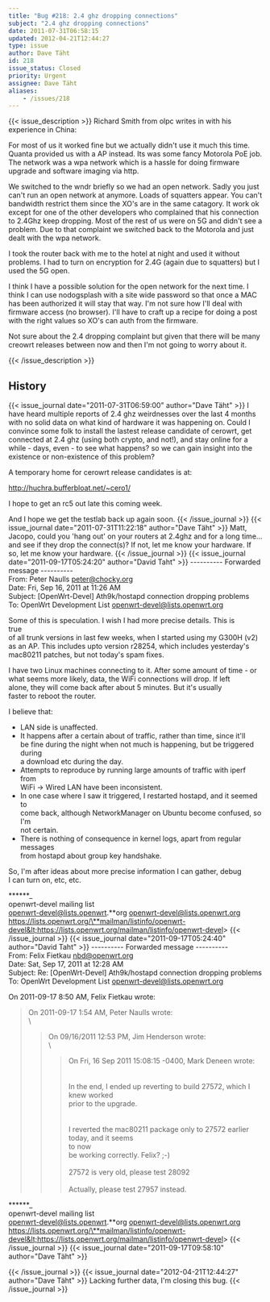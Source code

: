 ```yaml
---
title: "Bug #218: 2.4 ghz dropping connections"
subject: "2.4 ghz dropping connections"
date: 2011-07-31T06:58:15
updated: 2012-04-21T12:44:27
type: issue
author: Dave Täht
id: 218
issue_status: Closed
priority: Urgent
assignee: Dave Täht
aliases:
    - /issues/218
---
```


{{< issue_description >}}
Richard Smith from olpc writes in with his experience in China:

For most of us it worked fine but we actually didn't use it much this
time. Quanta provided us with a AP instead. Its was some fancy Motorola
PoE job. The network was a wpa network which is a hassle for doing
firmware upgrade and software imaging via http.

We switched to the wndr briefly so we had an open network. Sadly you
just can't run an open network at anymore. Loads of squatters appear.
You can't bandwidth restrict them since the XO's are in the same
catagory. It work ok except for one of the other developers who
complained that his connection to 2.4Ghz keep dropping. Most of the rest
of us were on 5G and didn't see a problem. Due to that complaint we
switched back to the Motorola and just dealt with the wpa network.

I took the router back with me to the hotel at night and used it without
problems. I had to turn on encryption for 2.4G (again due to squatters)
but I used the 5G open.

I think I have a possible solution for the open network for the next
time. I think I can use nodogsplash with a site wide password so that
once a MAC has been authorized it will stay that way. I'm not sure how
I'll deal with firmware access (no browser). I'll have to craft up a
recipe for doing a post with the right values so XO's can auth from the
firmware.

Not sure about the 2.4 dropping complaint but given that there will be
many creowrt releases between now and then I'm not going to worry about
it.


{{< /issue_description >}}

## History
{{< issue_journal date="2011-07-31T06:59:00" author="Dave Täht" >}}
I have heard multiple reports of 2.4 ghz weirdnesses over the last 4
months with no solid data on what kind of hardware it was happening on.
Could I convince some folk to install the lastest release candidate of
cerowrt, get connected at 2.4 ghz (using both crypto, and not!), and
stay online for a while - days, even - to see what happens? so we can
gain insight into the existence or non-existence of this problem?

A temporary home for cerowrt release candidates is at:

http://huchra.bufferbloat.net/~cero1/

I hope to get an rc5 out late this coming week.

And I hope we get the testlab back up again soon.
{{< /issue_journal >}}
{{< issue_journal date="2011-07-31T11:22:18" author="Dave Täht" >}}
Matt, Jacopo, could you 'hang out' on your routers at 2.4ghz and for a
long time... and see if they drop the connect(s)? If not, let me know
your hardware. If so, let me know your hardware.
{{< /issue_journal >}}
{{< issue_journal date="2011-09-17T05:24:20" author="David Taht" >}}
---------- Forwarded message ----------\
From: Peter Naulls <peter@chocky.org>\
Date: Fri, Sep 16, 2011 at 11:26 AM\
Subject: \[OpenWrt-Devel\] Ath9k/hostapd connection dropping problems\
To: OpenWrt Development List <openwrt-devel@lists.openwrt.org>

Some of this is speculation. I wish I had more precise details. This is\
true\
of all trunk versions in last few weeks, when I started using my G300H
(v2)\
as an AP. This includes upto version r28254, which includes yesterday's\
mac80211 patches, but not today's spam fixes.

I have two Linux machines connecting to it. After some amount of time -
or\
what seems more likely, data, the WiFi connections will drop. If left\
alone, they will come back after about 5 minutes. But it's usually\
faster to reboot the router.

I believe that:

-   LAN side is unaffected.
-   It happens after a certain about of traffic, rather than time, since
    it'll\
    be fine during the night when not much is happening, but be
    triggered during\
    a download etc during the day.
-   Attempts to reproduce by running large amounts of traffic with iperf
    from\
    WiFi -&gt; Wired LAN have been inconsistent.
-   In one case where I saw it triggered, I restarted hostapd, and it
    seemed\
    to\
    come back, although NetworkManager on Ubuntu become confused, so
    I'm\
    not certain.
-   There is nothing of consequence in kernel logs, apart from regular\
    messages\
    from hostapd about group key handshake.

So, I'm after ideas about more precise information I can gather, debug\
I can turn on, etc, etc.

******\_\
openwrt-devel mailing list\
openwrt-devel@lists.openwrt.\*\*org <openwrt-devel@lists.openwrt.org>\
https://lists.openwrt.org/\**mailman/listinfo/openwrt-devel&lt;https://lists.openwrt.org/mailman/listinfo/openwrt-devel&gt;
{{< /issue_journal >}}
{{< issue_journal date="2011-09-17T05:24:40" author="David Taht" >}}
---------- Forwarded message ----------\
From: Felix Fietkau <nbd@openwrt.org>\
Date: Sat, Sep 17, 2011 at 12:28 AM\
Subject: Re: \[OpenWrt-Devel\] Ath9k/hostapd connection dropping
problems\
To: OpenWrt Development List <openwrt-devel@lists.openwrt.org>

On 2011-09-17 8:50 AM, Felix Fietkau wrote:

> On 2011-09-17 1:54 AM, Peter Naulls wrote:\
>\
>> On 09/16/2011 12:53 PM, Jim Henderson wrote:\
>>\
>>> On Fri, 16 Sep 2011 15:08:15 -0400, Mark Deneen wrote:\
>>>\
>>>\
>>> In the end, I ended up reverting to build 27572, which I
knew worked\
>>> prior to the upgrade.\
>>>\
>>\
>> I reverted the mac80211 package only to 27572 earlier today,
and it seems\
>> to now\
>> be working correctly. Felix? ;-)\
>>\
> 27572 is very old, please test 28092\
>\
Actually, please test 27957 instead.

******\_\
openwrt-devel mailing list\
openwrt-devel@lists.openwrt.\*\*org <openwrt-devel@lists.openwrt.org>\
https://lists.openwrt.org/\**mailman/listinfo/openwrt-devel&lt;https://lists.openwrt.org/mailman/listinfo/openwrt-devel&gt;
{{< /issue_journal >}}
{{< issue_journal date="2011-09-17T09:58:10" author="Dave Täht" >}}

{{< /issue_journal >}}
{{< issue_journal date="2012-04-21T12:44:27" author="Dave Täht" >}}
Lacking further data, I'm closing this bug.
{{< /issue_journal >}}

